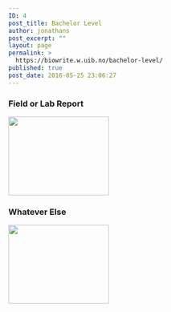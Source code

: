 ```yaml
---
ID: 4
post_title: Bachelor Level
author: jonathans
post_excerpt: ""
layout: page
permalink: >
  https://biowrite.w.uib.no/bachelor-level/
published: true
post_date: 2016-05-25 23:06:27
---
```

<div id="pl-4" class="panel-layout"><div id="pg-4-0" class="panel-grid panel-no-style" data-style="{&quot;background_image_attachment&quot;:false,&quot;background_display&quot;:&quot;tile&quot;,&quot;cell_alignment&quot;:&quot;flex-start&quot;}"><div id="pgc-4-0-0" class="panel-grid-cell" data-weight="0.5"><div id="panel-4-0-0-0" class="so-panel widget widget_sow-editor panel-first-child panel-last-child" data-index="0" data-style="{&quot;background_image_attachment&quot;:false,&quot;background_display&quot;:&quot;tile&quot;}"><div class="so-widget-sow-editor so-widget-sow-editor-base"><h3 class="widget-title">Field or Lab Report</h3>
<div class="siteorigin-widget-tinymce textwidget">
	<p><a href="https://biowrite.w.uib.no/category/bsc-level/field-or-lab-report/"><img class="alignnone wp-image-46 size-full" src="http://biowrite.w.uib.no/files/2016/05/capture_decran_2015-11-29_11.38.47.png" alt="" width="200" height="157" /></a></p>
</div>
</div></div></div><div id="pgc-4-0-1" class="panel-grid-cell" data-weight="0.5"><div id="panel-4-0-1-0" class="so-panel widget widget_sow-editor panel-first-child panel-last-child" data-index="1" data-style="{&quot;background_image_attachment&quot;:false,&quot;background_display&quot;:&quot;tile&quot;}"><div class="so-widget-sow-editor so-widget-sow-editor-base"><h3 class="widget-title">Whatever Else</h3>
<div class="siteorigin-widget-tinymce textwidget">
	<p><a href="https://biowrite.w.uib.no/category/bsc-level/whatever-else/"><img class="alignnone size-full wp-image-46" src="http://biowrite.w.uib.no/files/2016/05/capture_decran_2015-11-29_11.38.47.png" alt="" width="200" height="157" /></a></p>
</div>
</div></div></div></div></div>